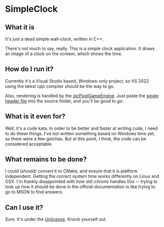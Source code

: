 # SimpleClock
## What it is

It's just a dead simple wall-clock, written in C++.

There's not much to say, really. This is a simple clock application. It draws an image of a clock on the screem, which shows the time.

##  How do I run it?

Currently it's a Visual Studio based, Windows-only project, so VS 2022 using the latest cpp compiler should be the way to go.

Also, rendering is handled by the [olcPixelGameEngine](https://github.com/OneLoneCoder/olcPixelGameEngine). Just paste the [single header file](https://raw.githubusercontent.com/OneLoneCoder/olcPixelGameEngine/master/olcPixelGameEngine.h) into the source folder, and you'll be good to go.

## What is it even for?

Well, it's a code kata. In order to be better and faster at writing code, I need to do these things. I've not written something based on Windows time yet, so there were a few gotchas. But at this point, I think, the code can be considered acceptable.

## What remains to be done?

I could (should) convert it to CMake, and ensure that it is platform independent. Getting the correct system time works differently on Linux and OSX. I'm frankly disappointed with how std::chrono handles this -- trying to look up how it should be done in the official documentation is like trying to go to MSDN to find answers.

## Can I use it?

Sure. It's under the [Unlicense](https://unlicense.org/). Knock yourself out.
